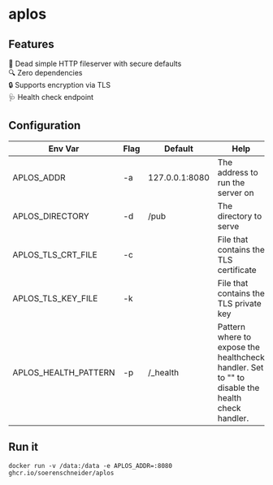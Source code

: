 # aplos

## Features

🎯 Dead simple HTTP fileserver with secure defaults<br/>
🔍 Zero dependencies<br/>
🔒 Supports encryption via TLS<br/>
🩺 Health check endpoint<br/>

## Configuration

| Env Var              | Flag | Default        | Help                                                                                            |
|----------------------|------|----------------|-------------------------------------------------------------------------------------------------|
| APLOS_ADDR           | -a   | 127.0.0.1:8080 | The address to run the server on                                                                |
| APLOS_DIRECTORY      | -d   | /pub           | The directory to serve                                                                          |
| APLOS_TLS_CRT_FILE   | -c   |                | File that contains the TLS certificate                                                          |
| APLOS_TLS_KEY_FILE   | -k   |                | File that contains the TLS private key                                                          |
| APLOS_HEALTH_PATTERN | -p   | /_health       | Pattern where to expose the healthcheck handler. Set to "" to disable the health check handler. |

## Run it

```shell
docker run -v /data:/data -e APLOS_ADDR=:8080 ghcr.io/soerenschneider/aplos
```